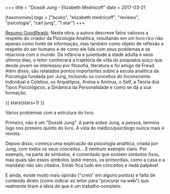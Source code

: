 +++
title = "Dossiê Jung - Elizabeth Mednicoff"
date = 2017-03-21

[taxonomies]
tags = ["books", "elizabeth mednicoff", "reviews", "psicologia", "carl jung",
"1 star"]
+++

[Resumo GoodReads](https://www.goodreads.com/book/show/23356314-dossi-jung):
Nesta obra, a autora descreve fatos valiosos a respeito do criador da
Psicologia Analítica, resultando em um livro rico não apenas como fonte de
informação, mas também como objeto de reflexão a respeito do ser humano e de
como ele lida com seus problemas e se relaciona com o mundo. Da infância e
juventude à idade adulta e seus últimos dias, o leitor conhecerá a trajetória
de vida do psiquiatra suíço que desde jovem se interessou por filosofia,
literatura e foi amigo de Freud. Além disso, são relatados pontos importantes
sobre a escola analítica da Psicologia fundada por Jung, incluindo os
conceitos do Inconsciente Individual e Coletivo, os Arquétipos, Anima e
Animus, o Self, a Teoria dos Tipos Psicológicos, a Dinâmica da Personalidade e
como se dá a sua formação.

<!-- more -->

{{ stars(stars=1) }}

Vários problemas com a estrutura do livro.

Primeiro, não é um "Dossiê Jung". A parte sobre Jung, a pessoa, termina logo
nos primeiro quinto do livro. A vida do médico/psicólogo nunca mais é revista.

Depois disso, começa uma explicação da psicologia analítica, criada por Jung,
com todos os seus conceitos... E nenhum exemplo claro. Por exemplo, na parte
de símbolos, é comentado que existem símbolos fixos, mas quais são esses
símbolos (pelo menos, os primordias, como a casa e a mandala) não são citados.
Então fica tudo em conceitos e nada palpável.

E ainda, existe muito mais opinião ("creio" em alguns pontos) e falta de
conteúdo direto (como indicar ao leitor para "procurar na web") que realmente
tiram a ideia de que é um trabalho completo.
